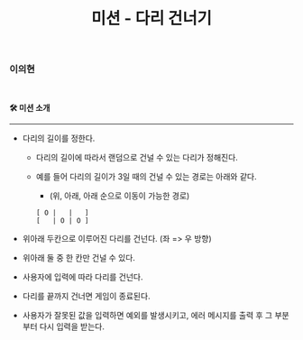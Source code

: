 <center>

# **미션 - 다리 건너기**

</center>

<br/>

### 이의현

<br/>

**🛠 미션 소개**

---

- 다리의 길이를 정한다.

  - 다리의 길이에 따라서 랜덤으로 건널 수 있는 다리가 정해진다.
  - 예를 들어 다리의 길이가 3일 때의 건널 수 있는 경로는 아래와 같다.<br/>

    - (위, 아래, 아래 순으로 이동이 가능한 경로)

    ```
    [ O |   |   ]
    [   | O | O ]
    ```

- 위아래 두칸으로 이루어진 다리를 건넌다. (좌 => 우 방향)
- 위아래 둘 중 한 칸만 건널 수 있다.
- 사용자에 입력에 따라 다리를 건넌다.
- 다리를 끝까지 건너면 게임이 종료된다.
- 사용자가 잘못된 값을 입력하면 예외를 발생시키고, 에러 메시지를 출력 후 그 부분부터 다시 입력을 받는다.

<br/>
